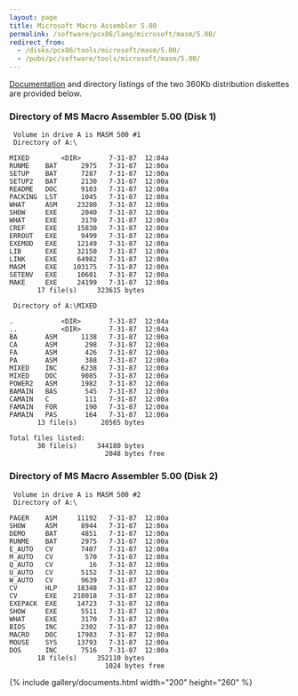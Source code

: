 ```yaml
---
layout: page
title: Microsoft Macro Assembler 5.00
permalink: /software/pcx86/lang/microsoft/masm/5.00/
redirect_from:
  - /disks/pcx86/tools/microsoft/masm/5.00/
  - /pubs/pc/software/tools/microsoft/masm/5.00/
---
```


[Documentation](#documents) and directory listings of the two 360Kb distribution diskettes are provided below.

### Directory of MS Macro Assembler 5.00 (Disk 1)

     Volume in drive A is MASM 500 #1
     Directory of A:\

    MIXED        <DIR>       7-31-87  12:04a
    RUNME    BAT      2975   7-31-87  12:00a
    SETUP    BAT      7287   7-31-87  12:00a
    SETUP2   BAT      2130   7-31-87  12:00a
    README   DOC      9103   7-31-87  12:00a
    PACKING  LST      1045   7-31-87  12:00a
    WHAT     ASM     23280   7-31-87  12:00a
    SHOW     EXE      2040   7-31-87  12:00a
    WHAT     EXE      3170   7-31-87  12:00a
    CREF     EXE     15830   7-31-87  12:00a
    ERROUT   EXE      9499   7-31-87  12:00a
    EXEMOD   EXE     12149   7-31-87  12:00a
    LIB      EXE     32150   7-31-87  12:00a
    LINK     EXE     64982   7-31-87  12:00a
    MASM     EXE    103175   7-31-87  12:00a
    SETENV   EXE     10601   7-31-87  12:00a
    MAKE     EXE     24199   7-31-87  12:00a
           17 file(s)     323615 bytes

     Directory of A:\MIXED

    .            <DIR>       7-31-87  12:04a
    ..           <DIR>       7-31-87  12:04a
    BA       ASM      1138   7-31-87  12:00a
    CA       ASM       298   7-31-87  12:00a
    FA       ASM       426   7-31-87  12:00a
    PA       ASM       388   7-31-87  12:00a
    MIXED    INC      6238   7-31-87  12:00a
    MIXED    DOC      9085   7-31-87  12:00a
    POWER2   ASM      1982   7-31-87  12:00a
    BAMAIN   BAS       545   7-31-87  12:00a
    CAMAIN   C         111   7-31-87  12:00a
    FAMAIN   FOR       190   7-31-87  12:00a
    PAMAIN   PAS       164   7-31-87  12:00a
           13 file(s)      20565 bytes

    Total files listed:
           30 file(s)     344180 bytes
                            2048 bytes free

### Directory of MS Macro Assembler 5.00 (Disk 2)

     Volume in drive A is MASM 500 #2
     Directory of A:\

    PAGER    ASM     11192   7-31-87  12:00a
    SHOW     ASM      8944   7-31-87  12:00a
    DEMO     BAT      4851   7-31-87  12:00a
    RUNME    BAT      2975   7-31-87  12:00a
    E_AUTO   CV       7407   7-31-87  12:00a
    M_AUTO   CV        570   7-31-87  12:00a
    Q_AUTO   CV         16   7-31-87  12:00a
    U_AUTO   CV       5152   7-31-87  12:00a
    W_AUTO   CV       9639   7-31-87  12:00a
    CV       HLP     18348   7-31-87  12:00a
    CV       EXE    218018   7-31-87  12:00a
    EXEPACK  EXE     14723   7-31-87  12:00a
    SHOW     EXE      5511   7-31-87  12:00a
    WHAT     EXE      3170   7-31-87  12:00a
    BIOS     INC      2302   7-31-87  12:00a
    MACRO    DOC     17983   7-31-87  12:00a
    MOUSE    SYS     13793   7-31-87  12:00a
    DOS      INC      7516   7-31-87  12:00a
           18 file(s)     352110 bytes
                            1024 bytes free

{% include gallery/documents.html width="200" height="260" %}
